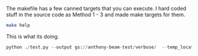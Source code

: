
The makefile has a few canned targets that you can execute. I hard coded stuff in the source code as Method 1 - 3 and made make targets for them.


```bash
make help
```

This is what its doing.

```python
python ./test.py --output gs://anthony-beam-test/verbose/  --temp_location gs://anthony-beam-test/beam-grouped/tmp/ --runner DataflowRunner  --project whylogs-359820 --region us-west1 --requirements_file=requirements.txt --num_workers 10
```